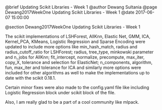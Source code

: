 @brief Updating Scikit Libraries - Week 1
@author Dewang Sultania
@page Dewang2017WeekOne Updating Scikit Libraries - Week 1
@date 2017-06-07 15:00:00

@section Dewang2017WeekOne Updating Scikit Libraries - Week 1

The scikit implementations of LSHForest, AllKnn, Elastic Net, GMM, ICA, Kernel_PCA, KMeans, Logistic Regression and Sparse Encoding were updated to include more options like min_hash_match, radius and radius_cutoff_ratio for LSHForest; radius, tree_type, minkowski parameter and n_jobs for AllKnn; fit_intercept, normalize, precompute, max_iter, copy_X, tolerance and selection for ElasticNet; n_components, algorithm, fun, max_iter and tolerance for ICA and similarly more options were included for other algorithms as well to make the implementations up to date with the scikit 0.18.1.


Certain minor fixes were also made to the config.yaml file like including Logistic Regression block under scikit block of the file.

Also, I am really glad to be a part of a cool community like mlpack.